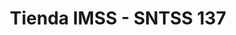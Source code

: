 ---
title: "Tienda IMSS - SNTSS 137"
url: /tepeji-del-rio/tienda-imss-sntss-137/
shop: Lebensmittel
---